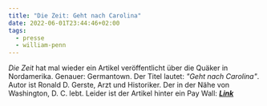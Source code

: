 ```yaml
---
title: "Die Zeit: Geht nach Carolina"
date: 2022-06-01T23:44:46+02:00
tags: 
  - presse
  - william-penn
---
```


*Die Zeit* hat mal wieder ein Artikel veröffentlicht über die
Quäker in Nordamerika. Genauer: Germantown. Der Titel lautet:
*"Geht nach Carolina"*. Autor ist  Ronald D. Gerste, Arzt und 
Historiker. Der in der Nähe von Washington, D. C. lebt. Leider
ist der Artikel hinter ein Pay Wall: ***[Link](https://www.zeit.de/zeit-geschichte/2022/03/auswandern-amerika-germantown-quaeker?utm_referrer=https%3A%2F%2Fwww.google.com%2F)***






